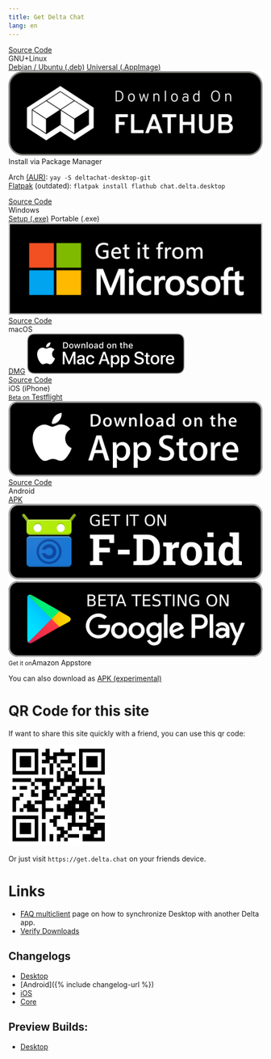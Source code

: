 ```yaml
---
title: Get Delta Chat
lang: en
---
```




<!-- GENERATED FILE -- DO NOT EDIT -->



<div class="download-content">
    <div id="recommendation-section" hidden>
        <h1>Recommended for you:</h1>
        <div id="recommend"></div>
        <h1>Other platforms:</h1>
    </div>
    <div id="boxes">
        <div class="box" id="linux">
            <a href="https://github.com/deltachat/deltachat-desktop" class="source-link">Source Code</a>
            <div class="title">GNU+Linux</div>
            <div class="buttons">
                <a href="https://download.delta.chat/desktop/DeltaChat.stable.amd64.deb" class="big-button">Debian / Ubuntu (.deb)</a>
                <a href="https://download.delta.chat/desktop/DeltaChat.stable.AppImage" class="big-button">Universal (.AppImage)</a>
                <a href="https://flathub.org/apps/details/chat.delta.desktop" class="soon img-badge">
                    <img src="../assets/badges/flathub.svg" alt="Download from Flathub" />
                </a>
            </div>
            <div class="sub-title">Install via Package Manager</div>
            <p>
                Arch <a href="https://aur.archlinux.org/packages/deltachat-desktop-git/">(AUR)</a>:
                <code>yay -S deltachat-desktop-git</code>
                <br>
                <a href="https://flathub.org/apps/details/chat.delta.desktop">Flatpak</a> (outdated):
                <code>flatpak install flathub chat.delta.desktop</code>
            </p>
        </div>
        <div class="box" id="windows">
            <a href="https://github.com/deltachat/deltachat-desktop" class="source-link">Source Code</a>
            <div class="title">Windows</div>
            <div class="buttons">
                <a href="https://download.delta.chat/desktop/DeltaChat.stable.setup.exe" class="big-button">Setup (.exe)</a>
                <a class="soon big-button">Portable (.exe)</a>
                <a class="soon img-badge">
                    <img src="../assets/badges/microsoft.svg" alt="Download from Microsoft Store" />
                </a>
            </div>    
        </div>
        <div class="box" id="osx">
            <a href="https://github.com/deltachat/deltachat-desktop" class="source-link">Source Code</a>
            <div class="title">macOS</div>
            <div class="buttons">
                <a href="https://download.delta.chat/desktop/DeltaChat.stable.dmg" class="big-button">DMG</a>
                <a class="soon img-badge">
                    <img src="../assets/badges/mac-appstore.svg" alt="Download on Apple AppStore" />
                </a>
            </div>
        </div>
        <div class="box" id="ios">
            <a href="https://github.com/deltachat/deltachat-ios" class="source-link">Source Code</a>
            <div class="title">iOS (iPhone)</div>
            <div class="buttons">
                <a href="https://testflight.apple.com/join/uEMc1NxS"><small>Beta on</small> Testflight</a>
                <a class="soon img-badge">
                    <img src="../assets/badges/get-it-on-ios.png" alt="Download on Apple AppStore" />
                </a>
            </div>
        </div>
        <div class="box" id="android">
            <a href="https://github.com/deltachat/deltachat-android" class="source-link">Source Code</a>
            <div class="title">Android</div>
            <div class="buttons">
                <a href="" class="big-button soon">APK</a>
                <a href="https://f-droid.org/app/com.b44t.messenger" class="img-badge">
                    <img src="../assets/badges/get-it-on-fdroid.png" alt="Get it on F-Droid" />
                </a>
                <a href="https://play.google.com/store/apps/details?id=chat.delta" class="img-badge">
                    <img src="../assets/badges/get-it-on-gplay-beta.png" alt="Beta testing on Google Play"  />
                </a>
                <a class="soon"><small>Get it on</small>Amazon Appstore</a>
            </div>
            <p>
            You can also download as
                <a href="https://github.com/deltachat/deltachat-android/releases/download/preview-v0.950.0/deltachat-gplay-release-0.950.0.apk">
                APK (experimental)
                </a>
            </p>
        </div>
    </div>
</div>
<script src="../assets/js/download-page.js"></script>

# QR Code for this site
If want to share this site quickly with a friend, you can use this qr code:

<img style="float: center" src="../assets/home/get.delta.chat.png" alt="Qr code for https://get.delta.chat" width="200" />

Or just visit `https://get.delta.chat` on your friends device.


# Links

* [FAQ multiclient](help#multiclient) page on how to synchronize Desktop with another Delta app. 
* [Verify Downloads](verify_downloads.html)

## Changelogs

* [Desktop](https://github.com/deltachat/deltachat-desktop/blob/master/CHANGELOG.md)
* [Android]({% include changelog-url %})
* [iOS](https://github.com/deltachat/deltachat-ios/blob/master/CHANGELOG.md)
* [Core](https://github.com/deltachat/deltachat-core-rust/blob/master/CHANGELOG.md)

## Preview Builds:
* [Desktop](https://download.delta.chat/desktop/preview/)
